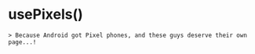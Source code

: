 # usePixels()

```
> Because Android got Pixel phones, and these guys deserve their own page...!
```

